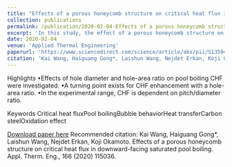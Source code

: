 ```yaml
---
title: "Effects of a porous honeycomb structure on critical heat flux in downward-facing saturated pool boiling"
collection: publications
permalink: /publication/2020-02-04-Effects of a porous honeycomb structure on critical heat flux in downward-facing saturated pool boiling
excerpt: 'In this study, the effect of a porous honeycomb structure on downward-facing pool boiling was investigated. The effects of hole diameter and the hole–area ratio of a porous honeycomb plate were investigated to determine which honeycomb structure had an optimal effect on critical heat flux (CHF). Through images acquired by a high-speed camera, it was observed that bubbles generated on the honeycomb surface were large and difficult to coalesce. Compared with a bare surface, a heated surface with a porous honeycomb structure has a higher CHF. Within the experimental range, CHF is dependent on the hole–area ratio, not the diameter of the honeycomb hole. There exists a turning point for CHF enhancement with hole–area ratio, demonstrated by both experimental data and a model, considering water supply and bubble removal ability. Maximum CHF can be obtained with a hole–area ratio of 0.4 and a CHF enhancement ratio of approximately 2.3-fold. Capillary theory for downward-facing can explain the experimental results obtained. The results are essential for determining the optimal performance of the porous honeycomb structure.'
date: 2020-02-04
venue: 'Applied Thermal Engineering'
paperurl: 'https://www.sciencedirect.com/science/article/abs/pii/S1359431119375660'
citation: 'Kai Wang, Haiguang Gong*, Laishun Wang, Nejdet Erkan, Koji Okamoto. Effects of a porous honeycomb structure on critical heat flux in downward-facing saturated pool boiling. Appl. Therm. Eng., 166 (2020) 115036.'
---
```

Highlights
•Effects of hole diameter and hole-area ratio on pool boiling CHF were investigated.
•A turning point exists for CHF enhancement with a hole-area ratio.
•In the experimental range, CHF is dependent on pitch/diameter ratio.

Keywords
Critical heat fluxPool boilingBubble behaviorHeat transferCarbon steelOxidation effect

[Download paper here](https://www.sciencedirect.com/science/article/abs/pii/S1359431119375660)
Recommended citation: Kai Wang, Haiguang Gong*, Laishun Wang, Nejdet Erkan, Koji Okamoto. Effects of a porous honeycomb structure on critical heat flux in downward-facing saturated pool boiling. Appl. Therm. Eng., 166 (2020) 115036.